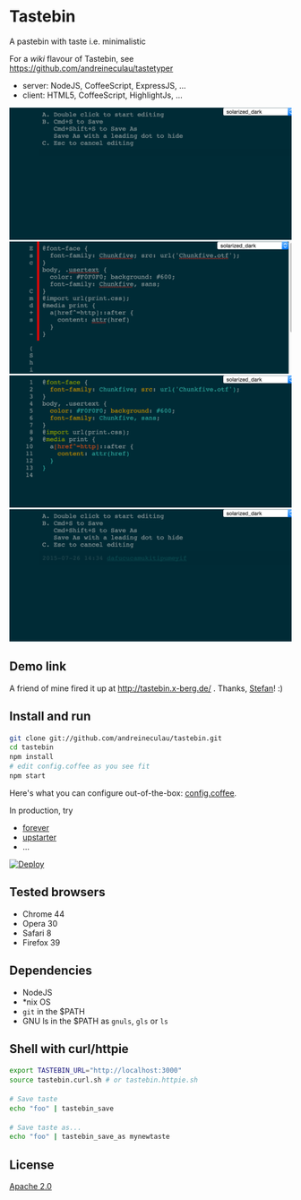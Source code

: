 # Tastebin

A pastebin with taste i.e. minimalistic

For a *wiki* flavour of Tastebin, see https://github.com/andreineculau/tastetyper

* server: NodeJS, CoffeeScript, ExpressJS, ...
* client: HTML5, CoffeeScript, HighlightJs, ...

![New](SEEME.png)
![Edit](SEEME2.png)
![Share](SEEME3.png)
![List](SEEME4.png)


## Demo link

A friend of mine fired it up at http://tastebin.x-berg.de/ . Thanks, [Stefan](https://github.com/sstrigler)! :)


## Install and run

```sh
git clone git://github.com/andreineculau/tastebin.git
cd tastebin
npm install
# edit config.coffee as you see fit
npm start
```

Here's what you can configure out-of-the-box: [config.coffee](config.coffee).

In production, try

* [forever](https://github.com/foreverjs/forever)
* [upstarter](https://github.com/carlos8f/node-upstarter)
* ...

[![Deploy](https://www.herokucdn.com/deploy/button.png)](https://heroku.com/deploy?template=https://github.com/andreineculau/tastebin)


## Tested browsers

* Chrome 44
* Opera 30
* Safari 8
* Firefox 39


## Dependencies

* NodeJS
* *nix OS
* `git` in the $PATH
* GNU ls in the $PATH as `gnuls`, `gls` or `ls`


## Shell with curl/httpie

```sh
export TASTEBIN_URL="http://localhost:3000"
source tastebin.curl.sh # or tastebin.httpie.sh

# Save taste
echo "foo" | tastebin_save

# Save taste as...
echo "foo" | tastebin_save_as mynewtaste
```


## License

[Apache 2.0](LICENSE)
